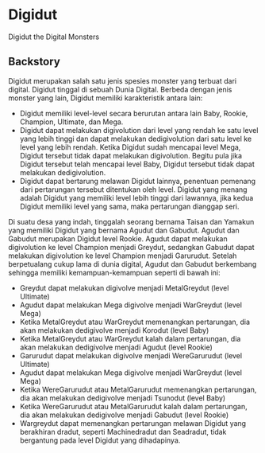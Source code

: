 # Digidut
Digidut the Digital Monsters

## Backstory
Digidut merupakan salah satu jenis spesies monster yang terbuat dari digital. Digidut tinggal di sebuah Dunia Digital. Berbeda dengan jenis monster yang lain, Digidut memiliki karakteristik antara lain:

- Digidut memiliki level-level secara berurutan antara lain Baby, Rookie, Champion, Ultimate, dan Mega.
- Digidut dapat melakukan digivolution dari level yang  rendah ke satu level yang lebih tinggi dan dapat melakukan dedigivolution dari satu level ke level yang lebih rendah. Ketika Digidut sudah mencapai level Mega, Digidut tersebut tidak dapat melakukan digivolution. Begitu pula jika Digidut tersebut telah mencapai level Baby, Digidut tersebut tidak dapat melakukan dedigivolution.
- Digidut dapat bertarung melawan Digidut lainnya, penentuan pemenang dari pertarungan tersebut ditentukan oleh level. Digidut yang menang adalah Digidut yang memiliki level lebih tinggi dari lawannya, jika kedua Digidut memiliki level yang sama, maka pertarungan dianggap seri.

Di suatu desa yang indah, tinggalah seorang bernama Taisan dan Yamakun yang memiliki Digidut yang bernama Agudut dan Gabudut. Agudut dan Gabudut merupakan Digidut level Rookie. Agudut dapat melakukan digivolution ke level Champion menjadi Greydut, sedangkan Gabudut dapat melakukan digivolution ke level Champion menjadi Garurudut. Setelah berpetualang cukup lama di dunia digital, Agudut dan Gabudut berkembang sehingga memiliki kemampuan-kemampuan seperti di bawah ini:

- Greydut dapat melakukan digivolve menjadi MetalGreydut (level Ultimate)
- Agudut dapat melakukan Mega digivolve menjadi WarGreydut (level Mega)
- Ketika MetalGreydut atau WarGreydut memenangkan pertarungan, dia akan melakukan dedigivolve menjadi Korodut (level Baby)
- Ketika MetalGreydut atau WarGreydut kalah dalam pertarungan, dia akan melakukan dedigivolve menjadi Agudut (level Rookie)
- Garurudut dapat melakukan digivolve menjadi WereGarurudut (level Ultimate)
- Agudut dapat melakukan Mega digivolve menjadi WarGreydut (level Mega)
- Ketika WereGarurudut atau MetalGarurudut memenangkan pertarungan, dia akan melakukan dedigivolve menjadi Tsunodut (level Baby)
- Ketika WereGarurudut atau MetalGarurudut kalah dalam pertarungan, dia akan melakukan dedigivolve menjadi Gabudut (level Rookie)
- Wargreydut dapat memenangkan pertarungan melawan Digidut yang berakhiran dradut, seperti Machinedradut dan Seadradut, tidak bergantung pada level Digidut yang dihadapinya.
